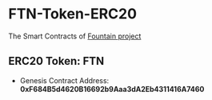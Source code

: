 # FTN-Token-ERC20
The Smart Contracts of [Fountain project](https://fountainhub.com)

## ERC20 Token: FTN
- Genesis Contract Address: **0xF684B5d4620B16692b9Aaa3dA2Eb4311416A7460**

